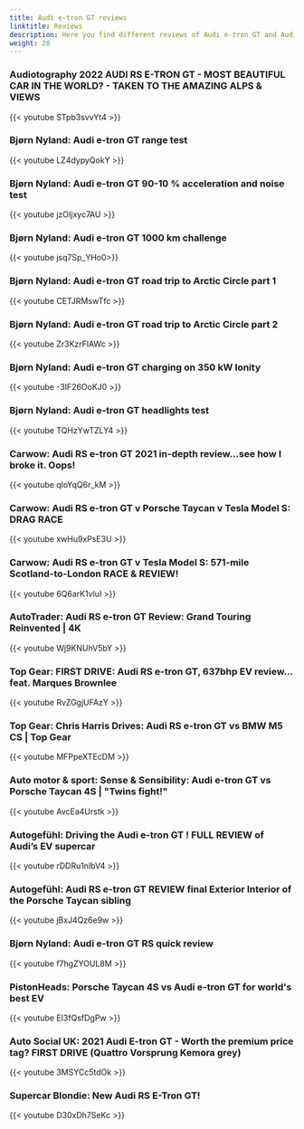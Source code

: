 ```yaml
---
title: Audi e-tron GT reviews
linktitle: Reviews
description: Here you find different reviews of Audi e-tron GT and Audi RS e-tron GT
weight: 20
---
```


### Audiotography 2022 AUDI RS E-TRON GT - MOST BEAUTIFUL CAR IN THE WORLD? - TAKEN TO THE AMAZING ALPS & VIEWS

{{< youtube STpb3svvYt4 >}}

### Bjørn Nyland: Audi e-tron GT range test

{{< youtube LZ4dypyQokY >}}

### Bjørn Nyland: Audi e-tron GT 90-10 % acceleration and noise test

{{< youtube jzOIjxyc7AU >}}

### Bjørn Nyland: Audi e-tron GT 1000 km challenge

{{< youtube jsq7Sp_YHo0>}}

### Bjørn Nyland: Audi e-tron GT road trip to Arctic Circle part 1

{{< youtube CETJRMswTfc >}}

### Bjørn Nyland: Audi e-tron GT road trip to Arctic Circle part 2

{{< youtube Zr3KzrFlAWc >}}

### Bjørn Nyland: Audi e-tron GT charging on 350 kW Ionity

{{< youtube -3IF26OoKJ0 >}}

### Bjørn Nyland: Audi e-tron GT headlights test

{{< youtube TQHzYwTZLY4 >}}

### Carwow: Audi RS e-tron GT 2021 in-depth review...see how I broke it. Oops!

{{< youtube qloYqQ6r_kM >}}

### Carwow: Audi RS e-tron GT v Porsche Taycan v Tesla Model S: DRAG RACE

{{< youtube xwHu9xPsE3U >}}

### Carwow: Audi RS e-tron GT v Tesla Model S: 571-mile Scotland-to-London RACE & REVIEW!

{{< youtube 6Q6arK1vluI >}}

### AutoTrader: Audi RS e-tron GT Review: Grand Touring Reinvented | 4K

{{< youtube Wj9KNUhV5bY >}}

### Top Gear: FIRST DRIVE: Audi RS e-tron GT, 637bhp EV review... feat. Marques Brownlee

{{< youtube RvZGgjUFAzY >}}

### Top Gear: Chris Harris Drives: Audi RS e-tron GT vs BMW M5 CS | Top Gear

{{< youtube MFPpeXTEcDM >}}

### Auto motor & sport: Sense & Sensibility: Audi e-tron GT vs Porsche Taycan 4S | "Twins fight!"

{{< youtube AvcEa4Urstk >}}

### Autogefühl: Driving the Audi e-tron GT ! FULL REVIEW of Audi’s EV supercar

{{< youtube rDDRu1nlbV4 >}}

### Autogefühl: Audi RS e-tron GT REVIEW final Exterior Interior of the Porsche Taycan sibling

{{< youtube jBxJ4Qz6e9w >}}

### Bjørn Nyland: Audi e-tron GT RS quick review

{{< youtube f7hgZYOUL8M >}}

### PistonHeads: Porsche Taycan 4S vs Audi e-tron GT for world's best EV

{{< youtube EI3fQsfDgPw >}}

### Auto Social UK: 2021 Audi E-tron GT - Worth the premium price tag? FIRST DRIVE (Quattro Vorsprung Kemora grey)

{{< youtube 3MSYCc5tdOk >}}

### Supercar Blondie: New Audi RS E-Tron GT!

{{< youtube D30xDh7SeKc >}}